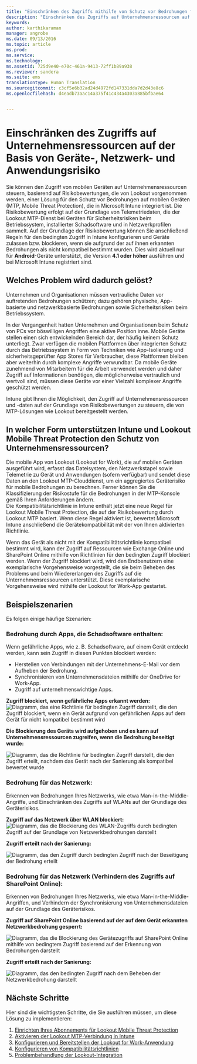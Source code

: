 ```yaml
---
title: "Einschränken des Zugriffs mithilfe von Schutz vor Bedrohungen für mobile Geräte | Microsoft Intune"
description: "Einschränken des Zugriffs auf Unternehmensressourcen auf der Basis von Geräte-, Netzwerk- und Anwendungsrisiko."
keywords: 
author: karthikaraman
manager: angrobe
ms.date: 09/13/2016
ms.topic: article
ms.prod: 
ms.service: 
ms.technology: 
ms.assetid: 725d9e40-e70c-461a-9413-72ff1b89a938
ms.reviewer: sandera
ms.suite: ems
translationtype: Human Translation
ms.sourcegitcommit: c3cf5e6b32ad24d4972fd147331dda7d2d43e8c6
ms.openlocfilehash: d4eadb73aac14a375f41c434a4303a885bfbae64


---
```


# Einschränken des Zugriffs auf Unternehmensressourcen auf der Basis von Geräte-, Netzwerk- und Anwendungsrisiko
Sie können den Zugriff von mobilen Geräten auf Unternehmensressourcen steuern, basierend auf Risikobewertungen, die von Lookout vorgenommen werden, einer Lösung für den Schutz vor Bedrohungen auf mobilen Geräten (MTP, Mobile Threat Protection), die in Microsoft Intune integriert ist. Die Risikobewertung erfolgt auf der Grundlage von Telemetriedaten, die der Lookout MTP-Dienst bei Geräten für Sicherheitsrisiken beim Betriebssystem, installierter Schadsoftware und in Netzwerkprofilen sammelt. Auf der Grundlage der Risikobewertung können Sie anschließend Regeln für den bedingten Zugriff in Intune konfigurieren und Geräte zulassen bzw. blockieren, wenn sie aufgrund der auf ihnen erkannten Bedrohungen als nicht kompatibel bestimmt wurden.  Dies wird aktuell nur für **Android**-Geräte unterstützt, die Version **4.1 oder höher** ausführen und bei Microsoft Intune registriert sind.  
## Welches Problem wird dadurch gelöst?
Unternehmen und Organisationen müssen vertrauliche Daten vor auftretenden Bedrohungen schützen; dazu gehören physische, App-basierte und netzwerkbasierte Bedrohungen sowie Sicherheitsrisiken beim Betriebssystem.

In der Vergangenheit hatten Unternehmen und Organisationen beim Schutz von PCs vor böswilligen Angriffen eine aktive Position inne. Mobile Geräte stellen einen sich entwickelnden Bereich dar, der häufig keinem Schutz unterliegt. Zwar verfügen die mobilen Plattformen über integrierten Schutz durch das Betriebssystem in Form von Techniken wie App-Isolierung und sicherheitsgeprüfter App Stores für Verbraucher, diese Plattformen bleiben aber weiterhin durch komplexe Angriffe verwundbar. Da mobile Geräte zunehmend von Mitarbeitern für die Arbeit verwendet werden und daher Zugriff auf Informationen benötigen, die möglicherweise vertraulich und wertvoll sind, müssen diese Geräte vor einer Vielzahl komplexer Angriffe geschützt werden.

Intune gibt Ihnen die Möglichkeit, den Zugriff auf Unternehmensressourcen und -daten auf der Grundlage von Risikobewertungen zu steuern, die von MTP-Lösungen wie Lookout bereitgestellt werden.

## In welcher Form unterstützen Intune und Lookout Mobile Threat Protection den Schutz von Unternehmensressourcen?
Die mobile App von Lookout (Lookout for Work), die auf mobilen Geräten ausgeführt wird, erfasst das Dateisystem, den Netzwerkstapel sowie Telemetrie zu Gerät und Anwendungen (sofern verfügbar) und sendet diese Daten an den Lookout MTP-Clouddienst, um ein aggregiertes Geräterisiko für mobile Bedrohungen zu berechnen. Ferner können Sie die Klassifizierung der Risikostufe für die Bedrohungen in der MTP-Konsole gemäß Ihren Anforderungen ändern.  
Die Kompatibilitätsrichtlinie in Intune enthält jetzt eine neue Regel für Lookout Mobile Threat Protection, die auf der Risikobewertung durch Lookout MTP basiert. Wenn diese Regel aktiviert ist, bewertet Microsoft Intune anschließend die Gerätekompatibilität mit der von Ihnen aktivierten Richtlinie.

Wenn das Gerät als nicht mit der Kompatibilitätsrichtlinie kompatibel bestimmt wird, kann der Zugriff auf Ressourcen wie Exchange Online und SharePoint Online mithilfe von Richtlinien für den bedingten Zugriff blockiert werden. Wenn der Zugriff blockiert wird, wird den Endbenutzern eine exemplarische Vorgehensweise vorgestellt, die sie beim Beheben des Problems und beim Wiedererlangen des Zugriffs auf die Unternehmensressourcen unterstützt. Diese exemplarische Vorgehensweise wird mithilfe der Lookout for Work-App gestartet.

## Beispielszenarien
Es folgen einige häufige Szenarien:
### Bedrohung durch Apps, die Schadsoftware enthalten:
Wenn gefährliche Apps, wie z. B. Schadsoftware, auf einem Gerät entdeckt werden, kann sein Zugriff in diesen Punkten blockiert werden:
* Herstellen von Verbindungen mit der Unternehmens-E-Mail vor dem Aufheben der Bedrohung.
* Synchronisieren von Unternehmensdateien mithilfe der OneDrive for Work-App.
* Zugriff auf unternehmenswichtige Apps.

**Zugriff blockiert, wenn gefährliche Apps erkannt werden:**
![Diagramm, das eine Richtlinie für bedingten Zugriff darstellt, die den Zugriff blockiert, wenn ein Gerät aufgrund von gefährlichen Apps auf dem Gerät für nicht kompatibel bestimmt wird](../media/mtp/malicious-apps-blocked.png)

**Die Blockierung des Geräts wird aufgehoben und es kann auf Unternehmensressourcen zugreifen, wenn die Bedrohung beseitigt wurde:**

![Diagramm, das die Richtlinie für bedingten Zugriff darstellt, die den Zugriff erteilt, nachdem das Gerät nach der Sanierung als kompatibel bewertet wurde](../media/mtp/malicious-apps-unblocked.png)
### Bedrohung für das Netzwerk:
Erkennen von Bedrohungen Ihres Netzwerks, wie etwa Man-in-the-Middle-Angriffe, und Einschränken des Zugriffs auf WLANs auf der Grundlage des Geräterisikos.

**Zugriff auf das Netzwerk über WLAN blockiert:**
![Diagramm, das die Blockierung des WLAN-Zugriffs durch bedingten Zugriff auf der Grundlage von Netzwerkbedrohungen darstellt](../media/mtp/network-wifi-blocked.png)

**Zugriff erteilt nach der Sanierung:**

![Diagramm, das den Zugriff durch bedingten Zugriff nach der Beseitigung der Bedrohung erteilt](../media/mtp/network-wifi-unblocked.png)
### Bedrohung für das Netzwerk (Verhindern des Zugriffs auf SharePoint Online):

Erkennen von Bedrohungen Ihres Netzwerks, wie etwa Man-in-the-Middle-Angriffen, und Verhindern der Synchronisierung von Unternehmensdateien auf der Grundlage des Geräterisikos.

**Zugriff auf SharePoint Online basierend auf der auf dem Gerät erkannten Netzwerkbedrohung gesperrt:**

![Diagramm, das die Blockierung des Gerätezugriffs auf SharePoint Online mithilfe von bedingtem Zugriff basierend auf der Erkennung von Bedrohungen darstellt](../media/mtp/network-spo-blocked.png)


**Zugriff erteilt nach der Sanierung:**

![Diagramm, das den bedingten Zugriff nach dem Beheben der Netzwerkbedrohung darstellt](../media/mtp/network-spo-unblocked.png)

## Nächste Schritte
Hier sind die wichtigsten Schritte, die Sie ausführen müssen, um diese Lösung zu implementieren:
1.  [Einrichten Ihres Abonnements für Lookout Mobile Threat Protection](set-up-your-subscription-with-lookout-mtp.md)
2.  [Aktivieren der Lookout MTP-Verbindung in Intune](enable-lookout-mtp-connection-in-intune.md)
3.  [Konfigurieren und Bereitstellen der Lookout for Work-Anwendung](configure-and-deploy-lookout-for-work-apps.md)
4.  [Konfigurieren von Kompatibilitätsrichtlinien](enable-device-threat-protection-rule-in-compliance-policy.md)
5.  [Problembehandlung der Lookout-Integration](http://docs.microsoft.com/en-us/intune/troubleshoot/troubleshooting-lookout-integration)



<!--HONumber=Sep16_HO3-->



